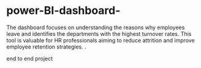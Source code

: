 # power-BI-dashboard-
 The dashboard focuses on understanding the reasons why employees leave and identifies the departments with the highest turnover rates. This tool is valuable for HR professionals aiming to reduce attrition and improve employee retention strategies. . 

 end to end project 
